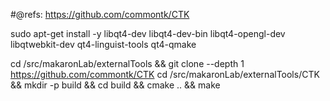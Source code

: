  #@refs: https://github.com/commontk/CTK

sudo apt-get install -y libqt4-dev libqt4-dev-bin libqt4-opengl-dev libqtwebkit-dev qt4-linguist-tools qt4-qmake 
 
 
cd /src/makaronLab/externalTools  && git clone --depth 1 https://github.com/commontk/CTK
cd /src/makaronLab/externalTools/CTK && mkdir -p build && cd build && cmake .. && make